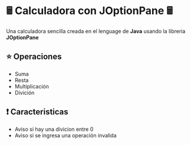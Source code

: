 # 🖩 Calculadora con JOptionPane 🖩
Una calculadora sencilla creada en el lenguage de **Java** usando la libreria **JOptionPane**
## ⭐ Operaciones
- Suma
- Resta
- Multiplicación
- Divición 
## ❗ Caracteristicas 
- Aviso si hay una divicion entre 0
- Aviso si se ingresa una operación invalida

